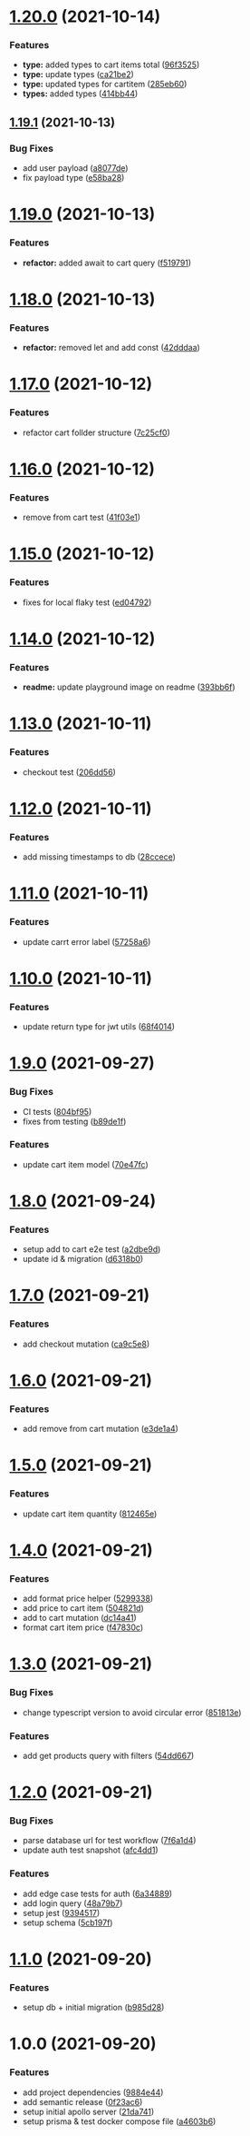 # [1.20.0](https://github.com/2wce/shopping-cart/compare/v1.19.1...v1.20.0) (2021-10-14)


### Features

* **type:** added types to cart items total ([96f3525](https://github.com/2wce/shopping-cart/commit/96f35256551aaabcad22ae96ce5834655bebbfd5))
* **type:** update types ([ca21be2](https://github.com/2wce/shopping-cart/commit/ca21be2a5ace2ee45f01492c35cd89164a48335f))
* **type:** updated types for cartitem ([285eb60](https://github.com/2wce/shopping-cart/commit/285eb609b23d6aecb6a9e5ffbe65669918302290))
* **types:** added types ([414bb44](https://github.com/2wce/shopping-cart/commit/414bb4427228c6793c854772ead2860f81b3527f))

## [1.19.1](https://github.com/2wce/shopping-cart/compare/v1.19.0...v1.19.1) (2021-10-13)

### Bug Fixes

- add user payload ([a8077de](https://github.com/2wce/shopping-cart/commit/a8077deb4f99e50995c099aeed3c2e4ba657e669))
- fix payload type ([e58ba28](https://github.com/2wce/shopping-cart/commit/e58ba28ecc05bc0e34c1b53258afc70843b6dfe0))

# [1.19.0](https://github.com/2wce/shopping-cart/compare/v1.18.0...v1.19.0) (2021-10-13)

### Features

- **refactor:** added await to cart query ([f519791](https://github.com/2wce/shopping-cart/commit/f519791279f63699a46adad20821d4194af0a051))

# [1.18.0](https://github.com/2wce/shopping-cart/compare/v1.17.0...v1.18.0) (2021-10-13)

### Features

- **refactor:** removed let and add const ([42dddaa](https://github.com/2wce/shopping-cart/commit/42dddaa1a7489a7e7998a26b869e32fe9cc927b3))

# [1.17.0](https://github.com/2wce/shopping-cart/compare/v1.16.0...v1.17.0) (2021-10-12)

### Features

- refactor cart follder structure ([7c25cf0](https://github.com/2wce/shopping-cart/commit/7c25cf0817ed75f8c2769a5411754509d517b843))

# [1.16.0](https://github.com/2wce/shopping-cart/compare/v1.15.0...v1.16.0) (2021-10-12)

### Features

- remove from cart test ([41f03e1](https://github.com/2wce/shopping-cart/commit/41f03e1008d38c82c71e1ca7826dd406bafd5614))

# [1.15.0](https://github.com/2wce/shopping-cart/compare/v1.14.0...v1.15.0) (2021-10-12)

### Features

- fixes for local flaky test ([ed04792](https://github.com/2wce/shopping-cart/commit/ed047922419f6c52f4d60a969659abd39c5744d7))

# [1.14.0](https://github.com/2wce/shopping-cart/compare/v1.13.0...v1.14.0) (2021-10-12)

### Features

- **readme:** update playground image on readme ([393bb6f](https://github.com/2wce/shopping-cart/commit/393bb6f9f95c142b81496b5fa7fea2e89a1dacac))

# [1.13.0](https://github.com/2wce/shopping-cart/compare/v1.12.0...v1.13.0) (2021-10-11)

### Features

- checkout test ([206dd56](https://github.com/2wce/shopping-cart/commit/206dd560ed6d530ba9786e7b67b35cfea105539f))

# [1.12.0](https://github.com/2wce/shopping-cart/compare/v1.11.0...v1.12.0) (2021-10-11)

### Features

- add missing timestamps to db ([28ccece](https://github.com/2wce/shopping-cart/commit/28ccecec3251ddbaadd920262a1a264da4fc736f))

# [1.11.0](https://github.com/2wce/shopping-cart/compare/v1.10.0...v1.11.0) (2021-10-11)

### Features

- update carrt error label ([57258a6](https://github.com/2wce/shopping-cart/commit/57258a6415ae9892b05233cb16ea0737b9f491ba))

# [1.10.0](https://github.com/2wce/shopping-cart/compare/v1.9.0...v1.10.0) (2021-10-11)

### Features

- update return type for jwt utils ([68f4014](https://github.com/2wce/shopping-cart/commit/68f4014311b66ea6f72bc4c1156fc1eaee4e3bbc))

# [1.9.0](https://github.com/2wce/shopping-cart/compare/v1.8.0...v1.9.0) (2021-09-27)

### Bug Fixes

- CI tests ([804bf95](https://github.com/2wce/shopping-cart/commit/804bf95c7cdffa3a2ff305cc53d904e1777db8c7))
- fixes from testing ([b89de1f](https://github.com/2wce/shopping-cart/commit/b89de1fabbbaf79be3b0b1bc63f584cf5c134949))

### Features

- update cart item model ([70e47fc](https://github.com/2wce/shopping-cart/commit/70e47fc0952f4313da2a975090b436688b717484))

# [1.8.0](https://github.com/2wce/shopping-cart/compare/v1.7.0...v1.8.0) (2021-09-24)

### Features

- setup add to cart e2e test ([a2dbe9d](https://github.com/2wce/shopping-cart/commit/a2dbe9d73a5a1964f24c57762a48edde59c732e9))
- update id & migration ([d6318b0](https://github.com/2wce/shopping-cart/commit/d6318b0f8641d8f7cac816c212645ed728078837))

# [1.7.0](https://github.com/2wce/paystack-shopping/compare/v1.6.0...v1.7.0) (2021-09-21)

### Features

- add checkout mutation ([ca9c5e8](https://github.com/2wce/paystack-shopping/commit/ca9c5e8b03472029151400faf91ed59d23cf854f))

# [1.6.0](https://github.com/2wce/paystack-shopping/compare/v1.5.0...v1.6.0) (2021-09-21)

### Features

- add remove from cart mutation ([e3de1a4](https://github.com/2wce/paystack-shopping/commit/e3de1a42ebf6bd1c6b10c5b8ff8cb4e4493db540))

# [1.5.0](https://github.com/2wce/paystack-shopping/compare/v1.4.0...v1.5.0) (2021-09-21)

### Features

- update cart item quantity ([812465e](https://github.com/2wce/paystack-shopping/commit/812465e3374c87ec4e48115f4a617730043328d1))

# [1.4.0](https://github.com/2wce/paystack-shopping/compare/v1.3.0...v1.4.0) (2021-09-21)

### Features

- add format price helper ([5299338](https://github.com/2wce/paystack-shopping/commit/5299338800e0912779e6685d633c698153374f02))
- add price to cart item ([504821d](https://github.com/2wce/paystack-shopping/commit/504821d5832cb18446c8e4a92b8835e0eeebe564))
- add to cart mutation ([dc14a41](https://github.com/2wce/paystack-shopping/commit/dc14a4164a47f140a067966a958be0a2f2b77a98))
- format cart item price ([f47830c](https://github.com/2wce/paystack-shopping/commit/f47830c2131966a58a778053c6bbe4dc6470bb2e))

# [1.3.0](https://github.com/2wce/paystack-shopping/compare/v1.2.0...v1.3.0) (2021-09-21)

### Bug Fixes

- change typescript version to avoid circular error ([851813e](https://github.com/2wce/paystack-shopping/commit/851813e83f8ed3fb6e7dc51b259113dcd001cbbd))

### Features

- add get products query with filters ([54dd667](https://github.com/2wce/paystack-shopping/commit/54dd66773d2a08e7a9997ff2e9f5bc8adeaf7590))

# [1.2.0](https://github.com/2wce/paystack-shopping/compare/v1.1.0...v1.2.0) (2021-09-21)

### Bug Fixes

- parse database url for test workflow ([7f6a1d4](https://github.com/2wce/paystack-shopping/commit/7f6a1d48d936674467fafdf65b7a3caef559fec0))
- update auth test snapshot ([afc4dd1](https://github.com/2wce/paystack-shopping/commit/afc4dd1625cfec3bda397fb8c29bd6822d92c395))

### Features

- add edge case tests for auth ([6a34889](https://github.com/2wce/paystack-shopping/commit/6a34889b40103f99cd2de987bbc414bb54053814))
- add login query ([48a79b7](https://github.com/2wce/paystack-shopping/commit/48a79b72df611f065097bb9c2ae416392ba0176b))
- setup jest ([9394517](https://github.com/2wce/paystack-shopping/commit/9394517ed25460edc4074a39077fc7a07b97a64a))
- setup schema ([5cb197f](https://github.com/2wce/paystack-shopping/commit/5cb197feeacf7f33a77678a26eb4a7a32d7c6401))

# [1.1.0](https://github.com/2wce/paystack-shopping/compare/v1.0.0...v1.1.0) (2021-09-20)

### Features

- setup db + initial migration ([b985d28](https://github.com/2wce/paystack-shopping/commit/b985d282e35f49fdf1d87bb472d9e056e1cd1be9))

# 1.0.0 (2021-09-20)

### Features

- add project dependencies ([9884e44](https://github.com/2wce/paystack-shopping/commit/9884e4420d1ffe893c0b5ca671162b1ef4e9b669))
- add semantic release ([0f23ac6](https://github.com/2wce/paystack-shopping/commit/0f23ac68ee800f31e791a283918586ed1ea27868))
- setup initial apollo server ([21da741](https://github.com/2wce/paystack-shopping/commit/21da741eb9b91ea8ead29d8a40d06ef73cf15a6b))
- setup prisma & test docker compose file ([a4603b6](https://github.com/2wce/paystack-shopping/commit/a4603b6edd0680f09e1f62e17497dcf7ed0e6b79))
